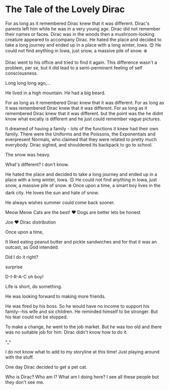 # The Tale of the Lovely Dirac

For as long as it remembered Dirac knew that it was different. Dirac's parents left him while he was in a very young age. Dirac did not remember their names or faces.
Dirac was in the woods then a mushroom-looking creature appeared to accompany Dirac. 
He hated the place and decided to take a long journey and ended up in a place with a long winter, Iowa.  :blush:
He could not find anything in Iowa, just snow, a massive pile of snow. :snowflake:

Dirac went to his office and tried to find it again. This difference wasn't a problem, per se, but it did lead to a semi-perminent feeling of self consciousness.

Long long long ago,...

He lived in a high mountain. He had a big beard.

For as long as it remembered Dirac knew that it was different. 
For as long as it was remembered Dirac knew that it was different.
For as long as it remembered Dirac knew that it was different. 
but the point was the he didnt know what excatly is different and he just could remember vague pictures.


It dreamed of having a family - lots of the functions it knew had their own family. There were the Uniforms and the Poissons, the Exponentials and everpresent Normals, who claimed that they were related to pretty much everybody. Dirac sighed, and shouldered its backpack to go to school.

The snow was heavy.

What's different?
I don't know.

He hated the place and decided to take a long journey and ended up in a place with a long winter, Iowa.  :blush:
He could not find anything in Iowa, just snow, a massive pile of snow. :snowflake:
Once upon a time, a smart boy lives in the dark city. He loves the sun and hate of snow.

He always wishes summer could come back sooner.

Meow Meow Cats are the best! :heart:
Dogs are better lets be honest 

Joe :heart: Dirac distribution

Once upon a time,

It liked eating peanut butter and pickle sandwiches and for that it was an outcast, as God intended. 


Did I do it right?

surprise

D-I-R-A-C oh boy!


Life is short, do something.


He was looking forward to making more friends.

He was fired by his boss. So he would have no income to support his family--his wife and six children. He reminded himself to be stronger. But his tear could not be stopped.

To make a change, he went to the job market. But he was too old and there was no suitable job for him. Dirac didn't know how to do it.

^_^

I do not know what to add to my storyline at this time!
Just playing around with the stuff.


One day Dirac decided to get a pet cat.

Who is Dirac? Who am I? What am I doing here?
I see all these people but they don't see me.
